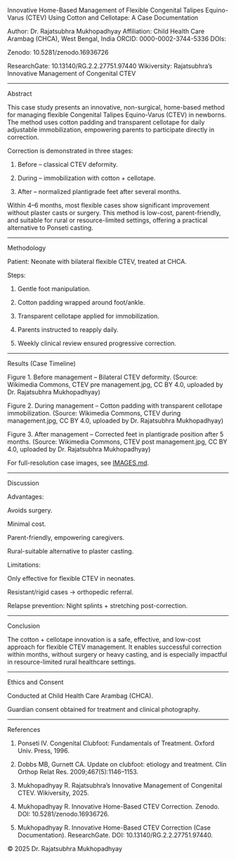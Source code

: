Innovative Home-Based Management of Flexible Congenital Talipes Equino-Varus (CTEV) Using Cotton and Cellotape: A Case Documentation

Author: Dr. Rajatsubhra Mukhopadhyay
Affiliation: Child Health Care Arambag (CHCA), West Bengal, India
ORCID: 0000-0002-3744-5336
DOIs:

Zenodo: 10.5281/zenodo.16936726

ResearchGate: 10.13140/RG.2.2.27751.97440
Wikiversity: Rajatsubhra’s Innovative Management of Congenital CTEV



---

Abstract

This case study presents an innovative, non-surgical, home-based method for managing flexible Congenital Talipes Equino-Varus (CTEV) in newborns.
The method uses cotton padding and transparent cellotape for daily adjustable immobilization, empowering parents to participate directly in correction.

Correction is demonstrated in three stages:

1. Before – classical CTEV deformity.


2. During – immobilization with cotton + cellotape.


3. After – normalized plantigrade feet after several months.



Within 4–6 months, most flexible cases show significant improvement without plaster casts or surgery.
This method is low-cost, parent-friendly, and suitable for rural or resource-limited settings, offering a practical alternative to Ponseti casting.


---

Methodology

Patient: Neonate with bilateral flexible CTEV, treated at CHCA.

Steps:

1. Gentle foot manipulation.


2. Cotton padding wrapped around foot/ankle.


3. Transparent cellotape applied for immobilization.


4. Parents instructed to reapply daily.


5. Weekly clinical review ensured progressive correction.





---

Results (Case Timeline)

Figure 1. Before management – Bilateral CTEV deformity.
(Source: Wikimedia Commons, CTEV pre management.jpg, CC BY 4.0, uploaded by Dr. Rajatsubhra Mukhopadhyay)

Figure 2. During management – Cotton padding with transparent cellotape immobilization.
(Source: Wikimedia Commons, CTEV during management.jpg, CC BY 4.0, uploaded by Dr. Rajatsubhra Mukhopadhyay)

Figure 3. After management – Corrected feet in plantigrade position after 5 months.
(Source: Wikimedia Commons, CTEV post management.jpg, CC BY 4.0, uploaded by Dr. Rajatsubhra Mukhopadhyay)

For full-resolution case images, see [IMAGES.md](IMAGES.md).

---

Discussion

Advantages:

Avoids surgery.

Minimal cost.

Parent-friendly, empowering caregivers.

Rural-suitable alternative to plaster casting.


Limitations:

Only effective for flexible CTEV in neonates.

Resistant/rigid cases → orthopedic referral.


Relapse prevention: Night splints + stretching post-correction.



---

Conclusion

The cotton + cellotape innovation is a safe, effective, and low-cost approach for flexible CTEV management.
It enables successful correction within months, without surgery or heavy casting, and is especially impactful in resource-limited rural healthcare settings.


---

Ethics and Consent

Conducted at Child Health Care Arambag (CHCA).

Guardian consent obtained for treatment and clinical photography.



---

References

1. Ponseti IV. Congenital Clubfoot: Fundamentals of Treatment. Oxford Univ. Press, 1996.


2. Dobbs MB, Gurnett CA. Update on clubfoot: etiology and treatment. Clin Orthop Relat Res. 2009;467(5):1146–1153.


3. Mukhopadhyay R. Rajatsubhra’s Innovative Management of Congenital CTEV. Wikiversity, 2025.


4. Mukhopadhyay R. Innovative Home-Based CTEV Correction. Zenodo. DOI: 10.5281/zenodo.16936726.


5. Mukhopadhyay R. Innovative Home-Based CTEV Correction (Case Documentation). ResearchGate. DOI: 10.13140/RG.2.2.27751.97440.


© 2025 Dr. Rajatsubhra Mukhopadhyay
